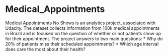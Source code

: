 # Medical_Appointments
Medical Appointments No Shows is an analytics project, associated with Udacity. The dataset collects information from 100k medical appointments in Brazil and is focused on the question of whether or not patients show up for their appointment. The project answers to two main questions:
    * Why do 20% of patients miss their scheduled appointments?
    * Which age interval does care the most about their health?
